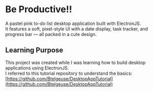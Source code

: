 # Be  Productive!!

A pastel pink to-do list desktop application built with ElectronJS.  
It features a soft, pixel-style UI with a date display, task tracker, and progress bar — all packed in a cute design.

## Learning Purpose

This project was created while I was learning how to build desktop applications using ElectronJS.  
I referred to this tutorial repository to understand the basics:  
[https://github.com/Btelgeuse/DesktopAppTutorial](https://github.com/Btelgeuse/DesktopAppTutorial)
